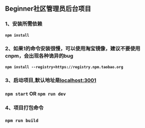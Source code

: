 ##  Beginner社区管理员后台项目

### 1、安装所需依赖

#### `npm install`

### 2、如果1的命令安装很慢，可以使用淘宝镜像，建议不要使用cnpm，会出现各种诡异的bug

#### `npm install --registry=https://registry.npm.taobao.org`

### 3、启动项目,默认地址是[localhost:3001]()

### `npm start` OR `npm run dev` 

### 4、项目打包命令

### `npm run build`

